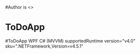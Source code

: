 #Author is <<Saidamir Botirov>>
# ToDoApp
#ToDoApp WPF C# (MVVM) 
supportedRuntime version="v4.0" sku=".NETFramework,Version=v4.5.1"

